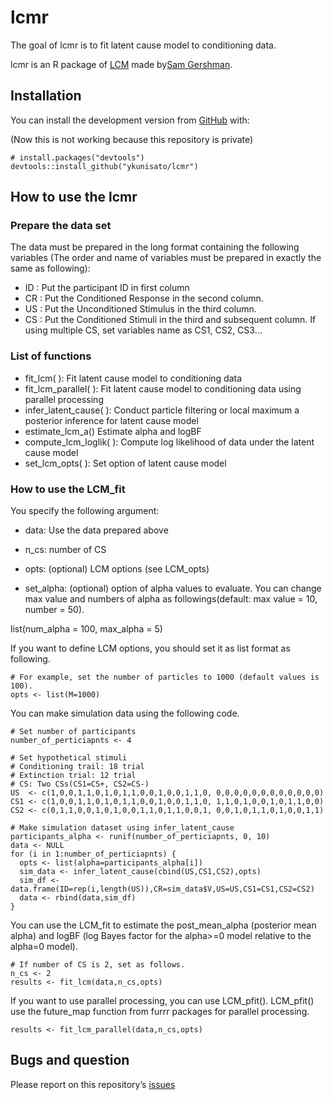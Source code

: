
<!-- README.md is generated from README.Rmd. Please edit that file -->

# lcmr

<!-- badges: start -->

<!-- badges: end -->

The goal of lcmr is to fit latent cause model to conditioning data.

lcmr is an R package of [LCM](https://github.com/sjgershm/LCM) made
by[Sam Gershman](http://gershmanlab.webfactional.com/people/sam.html).

## Installation

You can install the development version from
[GitHub](https://github.com/) with:

(Now this is not working because this repository is private)

    # install.packages("devtools")
    devtools::install_github("ykunisato/lcmr")

## How to use the lcmr

### Prepare the data set

The data must be prepared in the long format containing the following
variables (The order and name of variables must be prepared in exactly
the same as following):

  - ID : Put the participant ID in first column
  - CR : Put the Conditioned Response in the second column.
  - US : Put the Unconditioned Stimulus in the third column.
  - CS : Put the Conditioned Stimuli in the third and subsequent column.
    If using multiple CS, set variables name as CS1, CS2, CS3…

### List of functions

  - fit\_lcm( ): Fit latent cause model to conditioning data
  - fit\_lcm\_parallel( ): Fit latent cause model to conditioning data
    using parallel processing
  - infer\_latent\_cause( ): Conduct particle filtering or local maximum
    a posterior inference for latent cause model
  - estimate\_lcm\_a() Estimate alpha and logBF
  - compute\_lcm\_loglik( ): Compute log likelihood of data under the
    latent cause model
  - set\_lcm\_opts( ): Set option of latent cause model

### How to use the LCM\_fit

You specify the following argument:

  - data: Use the data prepared above

  - n\_cs: number of CS

  - opts: (optional) LCM options (see LCM\_opts)

  - set\_alpha: (optional) option of alpha values to evaluate. You can
    change max value and numbers of alpha as followings(default: max
    value = 10, number = 50).

list(num\_alpha = 100, max\_alpha = 5)

If you want to define LCM options, you should set it as list format as
following.

    # For example, set the number of particles to 1000 (default values is 100).
    opts <- list(M=1000)

You can make simulation data using the following code.

    # Set number of participants
    number_of_perticiapnts <- 4
    
    # Set hypothetical stimuli
    # Conditioning trail: 18 trial
    # Extinction trial: 12 trial
    # CS: Two CSs(CS1=CS+, CS2=CS-)
    US  <- c(1,0,0,1,1,0,1,0,1,1,0,0,1,0,0,1,1,0, 0,0,0,0,0,0,0,0,0,0,0,0)
    CS1 <- c(1,0,0,1,1,0,1,0,1,1,0,0,1,0,0,1,1,0, 1,1,0,1,0,0,1,0,1,1,0,0)
    CS2 <- c(0,1,1,0,0,1,0,1,0,0,1,1,0,1,1,0,0,1, 0,0,1,0,1,1,0,1,0,0,1,1)
    
    # Make simulation dataset using infer_latent_cause
    participants_alpha <- runif(number_of_perticiapnts, 0, 10)
    data <- NULL
    for (i in 1:number_of_perticiapnts) {
      opts <- list(alpha=participants_alpha[i])
      sim_data <- infer_latent_cause(cbind(US,CS1,CS2),opts)
      sim_df <- data.frame(ID=rep(i,length(US)),CR=sim_data$V,US=US,CS1=CS1,CS2=CS2)
      data <- rbind(data,sim_df)
    }

You can use the LCM\_fit to estimate the post\_mean\_alpha (posterior
mean alpha) and logBF (log Bayes factor for the alpha\>=0 model relative
to the alpha=0 model).

    # If number of CS is 2, set as follows.
    n_cs <- 2
    results <- fit_lcm(data,n_cs,opts)

If you want to use parallel processing, you can use LCM\_pfit().
LCM\_pfit() use the future\_map function from furrr packages for
parallel processing.

    results <- fit_lcm_parallel(data,n_cs,opts)

## Bugs and question

Please report on this repository’s
[issues](https://github.com/ykunisato/lcmr/issues)
